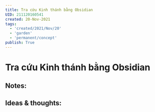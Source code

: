 ```yaml
---
title: Tra cứu Kinh thánh bằng Obsidian
UID: 211120160541
created: 20-Nov-2021
tags:
  - 'created/2021/Nov/20'
  - 'garden'
  - 'permanent/concept'
publish: True
---
```

# Tra cứu Kinh thánh bằng Obsidian

## Notes:


## Ideas & thoughts:


